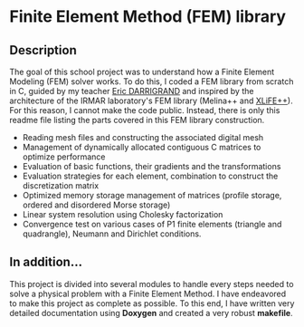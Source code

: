 # Finite Element Method (FEM) library

## Description

The goal of this school project was to understand how a Finite Element Modeling (FEM) solver works. To do this, I coded a FEM library from scratch in C, guided by my teacher [Eric DARRIGRAND](https://perso.univ-rennes1.fr/eric.darrigrand-lacarrieu/) and inspired by the architecture of the IRMAR laboratory's FEM library (Melina++ and [XLiFE++](https://xlifepp.pages.math.cnrs.fr/)). For this reason, I cannot make the code public. Instead, there is only this readme file listing the parts covered in this FEM library construction.

- Reading mesh files and constructing the associated digital mesh
- Management of dynamically allocated contiguous C matrices to optimize performance
- Evaluation of basic functions, their gradients and the transformations
- Evaluation strategies for each element, combination to construct the discretization matrix
- Optimized memory storage management of matrices (profile storage, ordered and disordered Morse storage)
- Linear system resolution using Cholesky factorization
- Convergence test on various cases of P1 finite elements (triangle and quadrangle), Neumann and Dirichlet conditions.

## In addition...

This project is divided into several modules to handle every steps needed to solve a physical problem with a Finite Element Method. I have endeavored to make this project as complete as possible. To this end, I have written very detailed documentation using **Doxygen** and created a very robust **makefile**.

